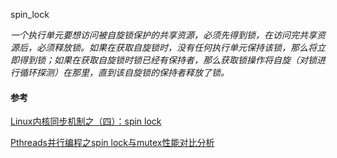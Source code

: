 spin_lock

*一个执行单元要想访问被自旋锁保护的共享资源，必须先得到锁，在访问完共享资源后，必须释放锁。如果在获取自旋锁时，没有任何执行单元保持该锁，那么将立即得到锁；如果在获取自旋锁时锁已经有保持者，那么获取锁操作将自旋（对锁进行循环探测）在那里，直到该自旋锁的保持者释放了锁。*

#### 参考

[Linux内核同步机制之（四）：spin lock](http://www.wowotech.net/kernel_synchronization/spinlock.html)

[Pthreads并行编程之spin lock与mutex性能对比分析](http://www.parallellabs.com/2010/01/31/pthreads-programming-spin-lock-vs-mutex-performance-analysis/)
